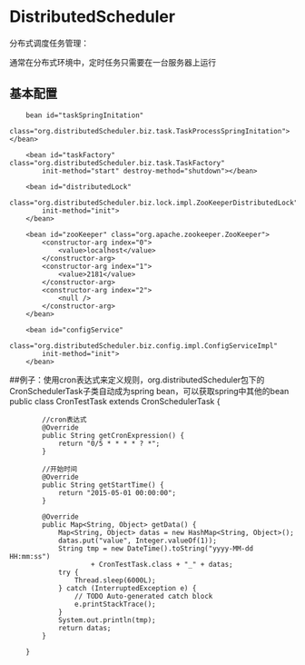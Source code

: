 # DistributedScheduler
分布式调度任务管理：

通常在分布式环境中，定时任务只需要在一台服务器上运行

## 基本配置

		bean id="taskSpringInitation"
			class="org.distributedScheduler.biz.task.TaskProcessSpringInitation"></bean>

		<bean id="taskFactory" class="org.distributedScheduler.biz.task.TaskFactory"
			init-method="start" destroy-method="shutdown"></bean>

		<bean id="distributedLock"
			class="org.distributedScheduler.biz.lock.impl.ZooKeeperDistributedLock"
			init-method="init">
		</bean>

		<bean id="zooKeeper" class="org.apache.zookeeper.ZooKeeper">
			<constructor-arg index="0">
				<value>localhost</value>
			</constructor-arg>
			<constructor-arg index="1">
				<value>2181</value>
			</constructor-arg>
			<constructor-arg index="2">
				<null />
			</constructor-arg>
		</bean>

		<bean id="configService"
			class="org.distributedScheduler.biz.config.impl.ConfigServiceImpl"
			init-method="init">
		</bean>

##例子：使用cron表达式来定义规则，org.distributedScheduler包下的CronSchedulerTask子类自动成为spring bean，可以获取spring中其他的bean
		public class CronTestTask extends CronSchedulerTask {

			//cron表达式
			@Override
			public String getCronExpression() {
				return "0/5 * * * * ? *";
			}

			//开始时间
			@Override
			public String getStartTime() {
				return "2015-05-01 00:00:00";
			}

			@Override
			public Map<String, Object> getData() {
				Map<String, Object> datas = new HashMap<String, Object>();
				datas.put("value", Integer.valueOf(1));
				String tmp = new DateTime().toString("yyyy-MM-dd HH:mm:ss")
						+ CronTestTask.class + "_" + datas;
				try {
					Thread.sleep(6000L);
				} catch (InterruptedException e) {
					// TODO Auto-generated catch block
					e.printStackTrace();
				}
				System.out.println(tmp);
				return datas;
			}

		}